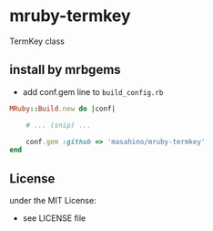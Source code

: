 # mruby-termkey 
TermKey class
## install by mrbgems
- add conf.gem line to `build_config.rb`

```ruby
MRuby::Build.new do |conf|

    # ... (snip) ...

    conf.gem :github => 'masahino/mruby-termkey'
end
```

## License
under the MIT License:
- see LICENSE file
